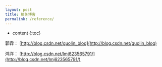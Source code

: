 ```yaml
---
layout: post
title: 相关博客
permalink: /reference/
---
```


* content
{:toc}

郭霖：
[http://blog.csdn.net/guolin_blog](http://blog.csdn.net/guolin_blog)


鸿洋：
[http://blog.csdn.net/lmj623565791/](http://blog.csdn.net/lmj623565791/)
